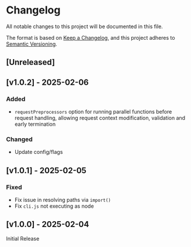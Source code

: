 <!-- markdownlint-disable -->
# Changelog
All notable changes to this project will be documented in this file.

The format is based on [Keep a Changelog](https://keepachangelog.com/en/1.0.0/),
and this project adheres to [Semantic Versioning](https://semver.org/spec/v2.0.0.html).

## [Unreleased]

## [v1.0.2] - 2025-02-06

### Added
- `requestPreprocessors` option for running parallel functions before request handling, allowing request context modification, validation and early termination

### Changed
- Update config/flags

## [v1.0.1] - 2025-02-05

### Fixed
- Fix issue in resolving paths via `import()`
- Fix `cli.js` not executing as node

## [v1.0.0] - 2025-02-04

Initial Release
